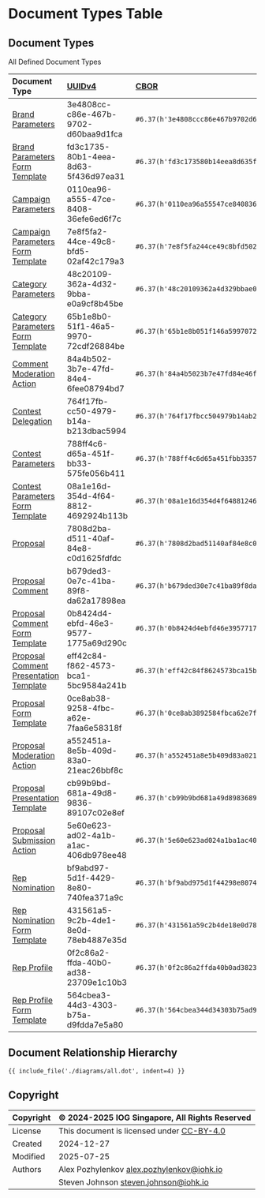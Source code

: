 # Document Types Table

## Document Types

All Defined Document Types

<!-- markdownlint-disable MD033 -->
| Document Type | [UUIDv4][RFC9562-V4] | [CBOR][RFC8949] |
| :--- | :--- | :--- |
| [Brand Parameters](docs/brand_parameters.md) | 3e4808cc-c86e-467b-9702-d60baa9d1fca | `#6.37(h'3e4808ccc86e467b9702d60baa9d1fca')` |
| [Brand Parameters Form Template](docs/brand_parameters_form_template.md) | fd3c1735-80b1-4eea-8d63-5f436d97ea31 | `#6.37(h'fd3c173580b14eea8d635f436d97ea31')` |
| [Campaign Parameters](docs/campaign_parameters.md) | 0110ea96-a555-47ce-8408-36efe6ed6f7c | `#6.37(h'0110ea96a55547ce840836efe6ed6f7c')` |
| [Campaign Parameters Form Template](docs/campaign_parameters_form_template.md) | 7e8f5fa2-44ce-49c8-bfd5-02af42c179a3 | `#6.37(h'7e8f5fa244ce49c8bfd502af42c179a3')` |
| [Category Parameters](docs/category_parameters.md) | 48c20109-362a-4d32-9bba-e0a9cf8b45be | `#6.37(h'48c20109362a4d329bbae0a9cf8b45be')` |
| [Category Parameters Form Template](docs/category_parameters_form_template.md) | 65b1e8b0-51f1-46a5-9970-72cdf26884be | `#6.37(h'65b1e8b051f146a5997072cdf26884be')` |
| [Comment Moderation Action](docs/comment_moderation_action.md) | 84a4b502-3b7e-47fd-84e4-6fee08794bd7 | `#6.37(h'84a4b5023b7e47fd84e46fee08794bd7')` |
| [Contest Delegation](docs/contest_delegation.md) | 764f17fb-cc50-4979-b14a-b213dbac5994 | `#6.37(h'764f17fbcc504979b14ab213dbac5994')` |
| [Contest Parameters](docs/contest_parameters.md) | 788ff4c6-d65a-451f-bb33-575fe056b411 | `#6.37(h'788ff4c6d65a451fbb33575fe056b411')` |
| [Contest Parameters Form Template](docs/contest_parameters_form_template.md) | 08a1e16d-354d-4f64-8812-4692924b113b | `#6.37(h'08a1e16d354d4f6488124692924b113b')` |
| [Proposal](docs/proposal.md) | 7808d2ba-d511-40af-84e8-c0d1625fdfdc | `#6.37(h'7808d2bad51140af84e8c0d1625fdfdc')` |
| [Proposal Comment](docs/proposal_comment.md) | b679ded3-0e7c-41ba-89f8-da62a17898ea | `#6.37(h'b679ded30e7c41ba89f8da62a17898ea')` |
| [Proposal Comment Form Template](docs/proposal_comment_form_template.md) | 0b8424d4-ebfd-46e3-9577-1775a69d290c | `#6.37(h'0b8424d4ebfd46e395771775a69d290c')` |
| [Proposal Comment Presentation Template](docs/proposal_comment_presentation_template.md) | eff42c84-f862-4573-bca1-5bc9584a241b | `#6.37(h'eff42c84f8624573bca15bc9584a241b')` |
| [Proposal Form Template](docs/proposal_form_template.md) | 0ce8ab38-9258-4fbc-a62e-7faa6e58318f | `#6.37(h'0ce8ab3892584fbca62e7faa6e58318f')` |
| [Proposal Moderation Action](docs/proposal_moderation_action.md) | a552451a-8e5b-409d-83a0-21eac26bbf8c | `#6.37(h'a552451a8e5b409d83a021eac26bbf8c')` |
| [Proposal Presentation Template](docs/proposal_presentation_template.md) | cb99b9bd-681a-49d8-9836-89107c02e8ef | `#6.37(h'cb99b9bd681a49d8983689107c02e8ef')` |
| [Proposal Submission Action](docs/proposal_submission_action.md) | 5e60e623-ad02-4a1b-a1ac-406db978ee48 | `#6.37(h'5e60e623ad024a1ba1ac406db978ee48')` |
| [Rep Nomination](docs/rep_nomination.md) | bf9abd97-5d1f-4429-8e80-740fea371a9c | `#6.37(h'bf9abd975d1f44298e80740fea371a9c')` |
| [Rep Nomination Form Template](docs/rep_nomination_form_template.md) | 431561a5-9c2b-4de1-8e0d-78eb4887e35d | `#6.37(h'431561a59c2b4de18e0d78eb4887e35d')` |
| [Rep Profile](docs/rep_profile.md) | 0f2c86a2-ffda-40b0-ad38-23709e1c10b3 | `#6.37(h'0f2c86a2ffda40b0ad3823709e1c10b3')` |
| [Rep Profile Form Template](docs/rep_profile_form_template.md) | 564cbea3-44d3-4303-b75a-d9fdda7e5a80 | `#6.37(h'564cbea344d34303b75ad9fdda7e5a80')` |
<!-- markdownlint-enable MD033 -->

## Document Relationship Hierarchy

<!-- markdownlint-disable max-one-sentence-per-line -->

```graphviz dot all.dot.png
{{ include_file('./diagrams/all.dot', indent=4) }}
```

<!-- markdownlint-enable max-one-sentence-per-line -->

## Copyright

| Copyright | :copyright: 2024-2025 IOG Singapore, All Rights Reserved |
| --- | --- |
| License | This document is licensed under [CC-BY-4.0] |
| Created | 2024-12-27 |
| Modified | 2025-07-25 |
| Authors | Alex Pozhylenkov <alex.pozhylenkov@iohk.io> |
| | Steven Johnson <steven.johnson@iohk.io> |

[CC-BY-4.0]: https://creativecommons.org/licenses/by/4.0/legalcode
[RFC9562-V4]: https://www.rfc-editor.org/rfc/rfc9562.html#name-uuid-version-4
[RFC8949]: https://www.rfc-editor.org/rfc/rfc8949.html
